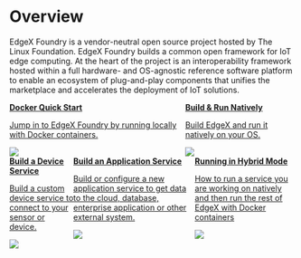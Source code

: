 # Overview

EdgeX Foundry is a vendor-neutral open source project hosted by The Linux Foundation. EdgeX Foundry builds a common open framework for IoT edge computing.  At the heart of the project is an interoperability framework hosted within a full hardware- and OS-agnostic reference software platform to enable an ecosystem of plug-and-play components that unifies the marketplace and accelerates the deployment of IoT solutions.

<style>
  .home-nav-row {
    display: flex;
    justify-content: center;
  }
</style>

<div class="home-nav-row">
  <div class="home-nav-column">
    <div class="home-nav-card">
        <a href="./getting-started/quick-start/">
          <b>Docker Quick Start</b>
          <p>Jump in to EdgeX Foundry by running locally with Docker containers.</p>
          <img class="home-nav-icons" src="docker.png"/>
        </a>
    </div>
  </div>
  <div class="home-nav-column">
    <div class="home-nav-card">
        <a href="./getting-started/native/Ch-BuildRunNative/">
        <b>Build & Run Natively</b>
        <p>Build EdgeX and run it natively on your OS.</p>
        <img class="home-nav-icons" src="run.png"/>
        </a>
    </div>
  </div>
</div>
<div class="home-nav-row">
  <div class="home-nav-column">
    <div class="home-nav-card">
        <a href="./getting-started/Ch-GettingStartedSDK/">
        <b>Build a Device Service</b>
        <p>Build a custom device service to connect to your sensor or device.</p>
        <img class="home-nav-icons" src="sensor.png"/>
        </a>
    </div>
  </div>
  <div class="home-nav-column">
    <div class="home-nav-card">
        <a href="./getting-started/Ch-GettingStartedSDK/">
        <b>Build an Application Service</b>
        <p>Build or configure a new application service to get data to the cloud, database, enterprise application or other external system.</p>
        <img class="home-nav-icons" src="cloud-upload.png"/>
        </a>
    </div>
  </div>
  <div class="home-nav-column">
    <div class="home-nav-card">
        <a href="./getting-started/Ch-GettingStartedHybrid/">
        <b>Running in Hybrid Mode</b>
        <p>How to run a service you are working on natively and then run the rest of EdgeX with Docker containers</p>
        <img class="home-nav-icons" src="hybrid.png"/>
        </a>
    </div>
  </div>
</div>
<p class="divider"></p>
